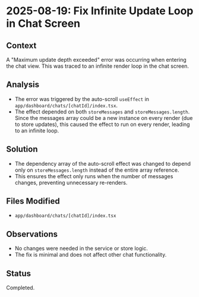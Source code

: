 # 2025-08-19: Fix Infinite Update Loop in Chat Screen

## Context

A "Maximum update depth exceeded" error was occurring when entering the chat view. This was traced to an infinite render loop in the chat screen.

## Analysis

- The error was triggered by the auto-scroll `useEffect` in `app/dashboard/chats/[chatId]/index.tsx`.
- The effect depended on both `storeMessages` and `storeMessages.length`. Since the messages array could be a new instance on every render (due to store updates), this caused the effect to run on every render, leading to an infinite loop.

## Solution

- The dependency array of the auto-scroll effect was changed to depend only on `storeMessages.length` instead of the entire array reference.
- This ensures the effect only runs when the number of messages changes, preventing unnecessary re-renders.

## Files Modified

- `app/dashboard/chats/[chatId]/index.tsx`

## Observations

- No changes were needed in the service or store logic.
- The fix is minimal and does not affect other chat functionality.

## Status

Completed.
